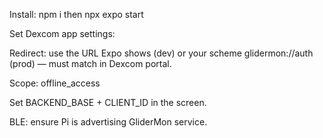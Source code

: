Install: npm i then npx expo start

Set Dexcom app settings:

Redirect: use the URL Expo shows (dev) or your scheme glidermon://auth (prod) — must match in Dexcom portal.

Scope: offline_access

Set BACKEND_BASE + CLIENT_ID in the screen.

BLE: ensure Pi is advertising GliderMon service.